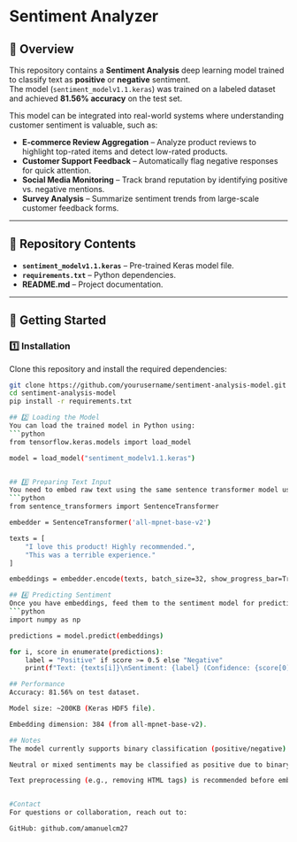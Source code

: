 # Sentiment Analyzer

## 📌 Overview
This repository contains a **Sentiment Analysis** deep learning model trained to classify text as **positive** or **negative** sentiment.  
The model (`sentiment_modelv1.1.keras`) was trained on a labeled dataset and achieved **81.56% accuracy** on the test set.  

This model can be integrated into real-world systems where understanding customer sentiment is valuable, such as:
- **E-commerce Review Aggregation** – Analyze product reviews to highlight top-rated items and detect low-rated products.
- **Customer Support Feedback** – Automatically flag negative responses for quick attention.
- **Social Media Monitoring** – Track brand reputation by identifying positive vs. negative mentions.
- **Survey Analysis** – Summarize sentiment trends from large-scale customer feedback forms.

---

## 📂 Repository Contents
- **`sentiment_modelv1.1.keras`** – Pre-trained Keras model file.
- **`requirements.txt`** – Python dependencies.
- **README.md** – Project documentation.

---

## 🚀 Getting Started

### 1️⃣ Installation
Clone this repository and install the required dependencies:
```bash
git clone https://github.com/yourusername/sentiment-analysis-model.git
cd sentiment-analysis-model
pip install -r requirements.txt

## 2️⃣ Loading the Model
You can load the trained model in Python using:
```python
from tensorflow.keras.models import load_model

model = load_model("sentiment_modelv1.1.keras")


## 3️⃣ Preparing Text Input
You need to embed raw text using the same sentence transformer model used during training. Example:
```python
from sentence_transformers import SentenceTransformer

embedder = SentenceTransformer('all-mpnet-base-v2')

texts = [
    "I love this product! Highly recommended.",
    "This was a terrible experience."
]

embeddings = embedder.encode(texts, batch_size=32, show_progress_bar=True)

## 4️⃣ Predicting Sentiment
Once you have embeddings, feed them to the sentiment model for prediction:
```python
import numpy as np

predictions = model.predict(embeddings)

for i, score in enumerate(predictions):
    label = "Positive" if score >= 0.5 else "Negative"
    print(f"Text: {texts[i]}\nSentiment: {label} (Confidence: {score[0]:.2f})\n")

## Performance
Accuracy: 81.56% on test dataset.

Model size: ~200KB (Keras HDF5 file).

Embedding dimension: 384 (from all-mpnet-base-v2).

## Notes
The model currently supports binary classification (positive/negative).

Neutral or mixed sentiments may be classified as positive due to binary setup.

Text preprocessing (e.g., removing HTML tags) is recommended before embedding.


#Contact
For questions or collaboration, reach out to:

GitHub: github.com/amanuelcm27